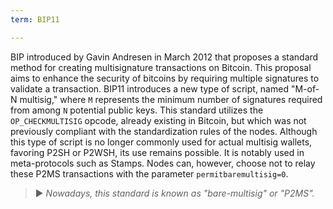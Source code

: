 ```yaml
---
term: BIP11

---
```

BIP introduced by Gavin Andresen in March 2012 that proposes a standard method for creating multisignature transactions on Bitcoin. This proposal aims to enhance the security of bitcoins by requiring multiple signatures to validate a transaction. BIP11 introduces a new type of script, named "M-of-N multisig," where `M` represents the minimum number of signatures required from among `N` potential public keys. This standard utilizes the `OP_CHECKMULTISIG` opcode, already existing in Bitcoin, but which was not previously compliant with the standardization rules of the nodes. Although this type of script is no longer commonly used for actual multisig wallets, favoring P2SH or P2WSH, its use remains possible. It is notably used in meta-protocols such as Stamps. Nodes can, however, choose not to relay these P2MS transactions with the parameter `permitbaremultisig=0`.

> ► *Nowadays, this standard is known as "bare-multisig" or "P2MS".*